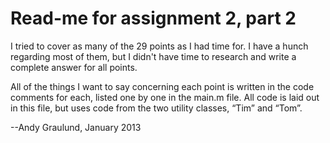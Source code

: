 # Read-me for assignment 2, part 2

I tried to cover as many of the 29 points as I had time for. I have a hunch regarding most of them, but I didn't have time to research and write a complete answer for all points.

All of the things I want to say concerning each point is written in the code comments for each, listed one by one in the main.m file. All code is laid out in this file, but uses code from the two utility classes, “Tim” and “Tom”.

--Andy Graulund, January 2013